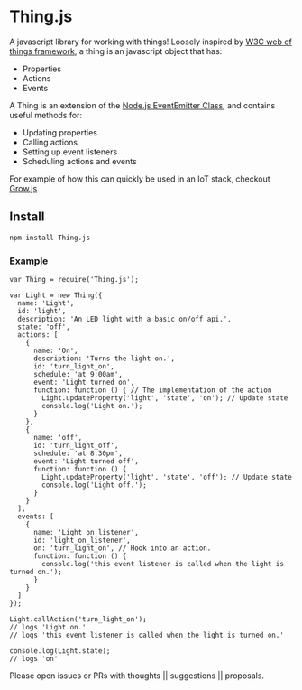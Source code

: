 # Thing.js

A javascript library for working with things! Loosely inspired by [W3C web of things framework](https://github.com/w3c/web-of-things-framework), a thing is an javascript object that has:

* Properties
* Actions
* Events

A Thing is an extension of the [Node.js EventEmitter Class](https://nodejs.org/api/events.html), and contains useful methods for:

* Updating properties
* Calling actions
* Setting up event listeners
* Scheduling actions and events

For example of how this can quickly be used in an IoT stack, checkout [Grow.js](https://github.com/CommonGarden/Grow.js).

## Install
```bash
npm install Thing.js
```

### Example
```
var Thing = require('Thing.js');

var Light = new Thing({
  name: 'Light',
  id: 'light',
  description: 'An LED light with a basic on/off api.',
  state: 'off',
  actions: [
    {
      name: 'On',
      description: 'Turns the light on.',
      id: 'turn_light_on',
      schedule: 'at 9:00am',
      event: 'Light turned on',
      function: function () { // The implementation of the action
        Light.updateProperty('light', 'state', 'on'); // Update state
        console.log('Light on.');
      }
    },
    {
      name: 'off',
      id: 'turn_light_off',
      schedule: 'at 8:30pm',
      event: 'Light turned off',
      function: function () {
        Light.updateProperty('light', 'state', 'off'); // Update state
        console.log('Light off.');
      }
    }
  ],
  events: [
    {
      name: 'Light on listener',
      id: 'light_on_listener',
      on: 'turn_light_on', // Hook into an action.
      function: function () {
        console.log('this event listener is called when the light is turned on.');
      }
    }
  ]
});

Light.callAction('turn_light_on');
// logs 'Light on.'
// logs 'this event listener is called when the light is turned on.'

console.log(Light.state);
// logs 'on'

```

Please open issues or PRs with thoughts || suggestions || proposals.
